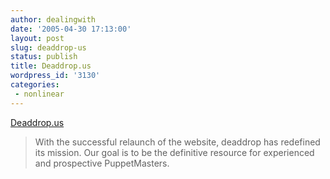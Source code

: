 ```yaml
---
author: dealingwith
date: '2005-04-30 17:13:00'
layout: post
slug: deaddrop-us
status: publish
title: Deaddrop.us
wordpress_id: '3130'
categories:
 - nonlinear
---
```


[Deaddrop.us][1]

> With the successful relaunch of the website, deaddrop has redefined its
mission. Our goal is to be the definitive resource for experienced and
prospective PuppetMasters.

   [1]: http://www.deaddrop.us/

   

